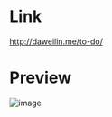 # Link
http://daweilin.me/to-do/

# Preview
![image](https://github.com/Dawwwei/to-do/assets/149939695/2329ba55-92ec-450a-bf9a-da07e70265b7)
